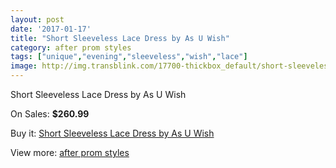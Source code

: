 ```yaml
---
layout: post
date: '2017-01-17'
title: "Short Sleeveless Lace Dress by As U Wish"
category: after prom styles
tags: ["unique","evening","sleeveless","wish","lace"]
image: http://img.transblink.com/17700-thickbox_default/short-sleeveless-lace-dress-by-as-u-wish.jpg
---
```

Short Sleeveless Lace Dress by As U Wish

On Sales: **$260.99**
<a href="https://www.transblink.com/en/after-prom-styles/5561-short-sleeveless-lace-dress-by-as-u-wish.html"><amp-img layout="responsive" width="600" height="600" src="//img.transblink.com/17700-thickbox_default/short-sleeveless-lace-dress-by-as-u-wish.jpg" alt="Short Sleeveless Lace Dress by As U Wish 0" /></a>
<a href="https://www.transblink.com/en/after-prom-styles/5561-short-sleeveless-lace-dress-by-as-u-wish.html"><amp-img layout="responsive" width="600" height="600" src="//img.transblink.com/17702-thickbox_default/short-sleeveless-lace-dress-by-as-u-wish.jpg" alt="Short Sleeveless Lace Dress by As U Wish 1" /></a>
<a href="https://www.transblink.com/en/after-prom-styles/5561-short-sleeveless-lace-dress-by-as-u-wish.html"><amp-img layout="responsive" width="600" height="600" src="//img.transblink.com/17701-thickbox_default/short-sleeveless-lace-dress-by-as-u-wish.jpg" alt="Short Sleeveless Lace Dress by As U Wish 2" /></a>

Buy it: [Short Sleeveless Lace Dress by As U Wish](https://www.transblink.com/en/after-prom-styles/5561-short-sleeveless-lace-dress-by-as-u-wish.html "Short Sleeveless Lace Dress by As U Wish")

View more: [after prom styles](https://www.transblink.com/en/55-after-prom-styles "after prom styles")